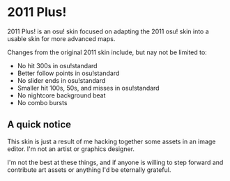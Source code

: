 # 2011 Plus!
2011 Plus! is an osu! skin focused on adapting the 2011 osu! skin into a usable skin for more advanced maps.

Changes from the original 2011 skin include, but nay not be limited to:
- No hit 300s in osu!standard
- Better follow points in osu!standard
- No slider ends in osu!standard
- Smaller hit 100s, 50s, and misses in osu!standard
- No nightcore background beat
- No combo bursts

## A quick notice
This skin is just a result of me hacking together some assets in an image editor. I'm not an artist or graphics designer.

I'm not the best at these things, and if anyone is willing to step forward and contribute art assets or anything I'd be eternally grateful.
